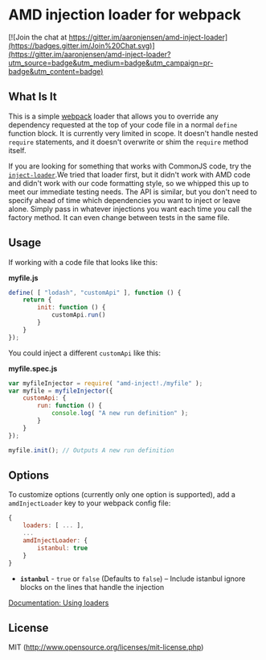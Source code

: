 # AMD injection loader for webpack

[![Join the chat at https://gitter.im/aaronjensen/amd-inject-loader](https://badges.gitter.im/Join%20Chat.svg)](https://gitter.im/aaronjensen/amd-inject-loader?utm_source=badge&utm_medium=badge&utm_campaign=pr-badge&utm_content=badge)

## What Is It

This is a simple [webpack](http://webpack.github.io/) loader that allows you to override any dependency requested at the top of your code file in a normal `define` function block. It is currently very limited in scope. It doesn't handle nested `require` statements, and it doesn't overwrite or shim the `require` method itself.

If you are looking for something that works with CommonJS code, try the [`inject-loader`](https://github.com/plasticine/inject-loader).We tried that loader first, but it didn't work with AMD code and didn't work with our code formatting style, so we whipped this up to meet our immediate testing needs. The API is similar, but you don't need to specify ahead of time which dependencies you want to inject or leave alone. Simply pass in whatever injections you want each time you call the factory method. It can even change between tests in the same file.

## Usage

If working with a code file that looks like this:

**myfile.js**
```js
define( [ "lodash", "customApi" ], function () {
	return {
		init: function () {
			customApi.run()
		}
	}
});
```
You could inject a different `customApi` like this:

**myfile.spec.js**
```js
var myfileInjector = require( "amd-inject!./myfile" );
var myfile = myfileInjector({
	customApi: {
		run: function () {
			console.log( "A new run definition" );
		}
	}
});

myfile.init(); // Outputs A new run definition

```

## Options

To customize options (currently only one option is supported), add a `amdInjectLoader` key to your webpack config file:

```js
{
	loaders: [ ... ],
	...
	amdInjectLoader: {
		istanbul: true
	}
}
```

* **`istanbul`** - `true` or `false` (Defaults to `false`) – Include istanbul ignore blocks on the lines that handle the injection


[Documentation: Using loaders](http://webpack.github.io/docs/using-loaders.html)

## License

MIT (<http://www.opensource.org/licenses/mit-license.php>)
